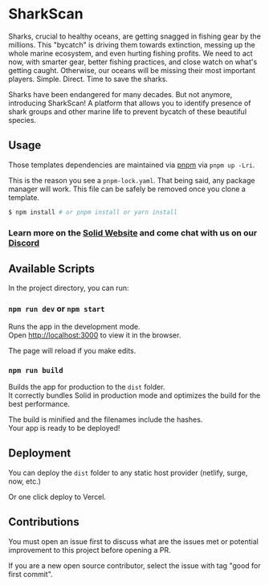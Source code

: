 # SharkScan
Sharks, crucial to healthy oceans, are getting snagged in fishing gear by the millions. This "bycatch" is driving them towards extinction, messing up the whole marine ecosystem, and even hurting fishing profits. We need to act now, with smarter gear, better fishing practices, and close watch on what's getting caught. Otherwise, our oceans will be missing their most important players. Simple. Direct. Time to save the sharks.


Sharks have been endangered for many decades. But not anymore, introducing SharkScan! A platform that allows you to identify presence of shark groups and other marine life to prevent bycatch of these beautiful species.


## Usage
Those templates dependencies are maintained via [pnpm](https://pnpm.io) via `pnpm up -Lri`.

This is the reason you see a `pnpm-lock.yaml`. That being said, any package manager will work. This file can be safely be removed once you clone a template.

```bash
$ npm install # or pnpm install or yarn install
```

### Learn more on the [Solid Website](https://solidjs.com) and come chat with us on our [Discord](https://discord.com/invite/solidjs)

## Available Scripts

In the project directory, you can run:

### `npm run dev` or `npm start`

Runs the app in the development mode.<br>
Open [http://localhost:3000](http://localhost:3000) to view it in the browser.

The page will reload if you make edits.<br>

### `npm run build`

Builds the app for production to the `dist` folder.<br>
It correctly bundles Solid in production mode and optimizes the build for the best performance.

The build is minified and the filenames include the hashes.<br>
Your app is ready to be deployed!

## Deployment

You can deploy the `dist` folder to any static host provider (netlify, surge, now, etc.)

Or one click deploy to Vercel.

## Contributions
You must open an issue first to discuss what are the issues met or potential improvement to this project before opening a PR.

If you are a new open source contributor, select the issue with tag "good for first commit".
